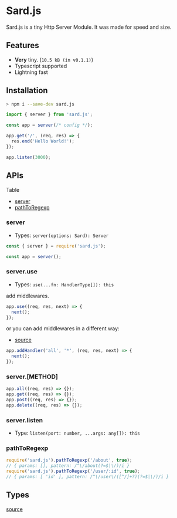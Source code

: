 # Sard.js

Sard.js is a tiny Http Server Module. It was made for speed and size.

## Features

- **Very** tiny. (`10.5 kB (in v0.1.1)`)
- Typescript supported
- Lightning fast

## Installation

```bash
> npm i --save-dev sard.js
```

```ts
import { server } from 'sard.js';

const app = server(/* config */);

app.get('/', (req, res) => {
  res.end('Hello World!');
});

app.listen(3000);
```

## APIs

Table

- [server](#server)
- [pathToRegexp](#pathtoregexp)

### server

- Types: `server(options: Sard): Server`

```js
const { server } = require('sard.js');

const app = server();
```

### server.use

- Types: `use(...fn: HandlerType[]): this`

add middlewares.

```js
app.use((req, res, next) => {
  next();
});
```

or you can add middlewares in a different way:

- [source](https://github.com/do4ng/prext/blob/ba9b7f23fcb7bf30f3acb6d6d27d171aede18058/packages/sard/src/index.ts#L44)

```js
app.addHandler('all', '*', (req, res, next) => {
  next();
});
```

### server.[METHOD]

```ts
app.all((req, res) => {});
app.get((req, res) => {});
app.post((req, res) => {});
app.delete((req, res) => {});
```

### server.listen

- Type: `listen(port: number, ...args: any[]): this`

### pathToRegexp

```ts
require('sard.js').pathToRegexp('/about', true);
// { params: [], pattern: /^\/about(?=$|\/)/i }
require('sard.js').pathToRegexp('/user/:id', true);
// { params: [ 'id' ], pattern: /^\/user\/([^/]+?)(?=$|\/)/i }
```

## Types

[source](https://github.com/do4ng/prext/blob/main/packages/sard/types/index.d.ts)
